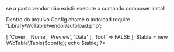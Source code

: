 se a pasta vendor não existir execute o comando composer install

Dentro do arquivo Config chame o autoload require 'Library/WcTable/vendor/autoload.php';

 
<div class="dashboard_content">
    <script>
        var options = {
            "ajax": "../_app/Library/WcTable/_ajax/Table.ajax.php?arq=posts"
        };
    </script>
    <?php
    $config = [
        'head' => [
            'Cover',
            'Nome',
            'Preview',
            'Data'
        ],
        'foot' => FALSE
    ];
    $table = new \WcTable\Table($config);
    echo $table;
    ?>